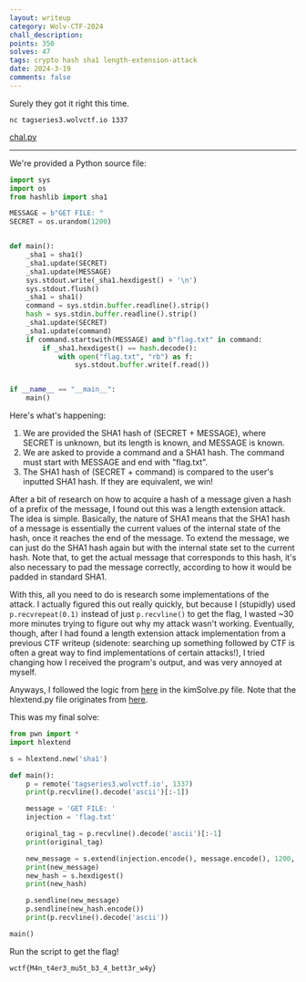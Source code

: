 ```yaml
---
layout: writeup
category: Wolv-CTF-2024
chall_description:
points: 350
solves: 47
tags: crypto hash sha1 length-extension-attack
date: 2024-3-19
comments: false
---
```


Surely they got it right this time.  

`nc tagseries3.wolvctf.io 1337`  

[chal.py](https://github.com/Nightxade/ctf-writeups/blob/master/assets/CTFs/Wolv-CTF-2024/crypto/tag-series-3/chal.py) 

---

We're provided a Python source file:  

```py
import sys
import os
from hashlib import sha1

MESSAGE = b"GET FILE: "
SECRET = os.urandom(1200)


def main():
    _sha1 = sha1()
    _sha1.update(SECRET)
    _sha1.update(MESSAGE)
    sys.stdout.write(_sha1.hexdigest() + '\n')
    sys.stdout.flush()
    _sha1 = sha1()
    command = sys.stdin.buffer.readline().strip()
    hash = sys.stdin.buffer.readline().strip()
    _sha1.update(SECRET)
    _sha1.update(command)
    if command.startswith(MESSAGE) and b"flag.txt" in command:
        if _sha1.hexdigest() == hash.decode():
            with open("flag.txt", "rb") as f:
                sys.stdout.buffer.write(f.read())


if __name__ == "__main__":
    main()

```

Here's what's happening:  

1. We are provided the SHA1 hash of (SECRET + MESSAGE), where SECRET is unknown, but its length is known, and MESSAGE is known.  
2. We are asked to provide a command and a SHA1 hash. The command must start with MESSAGE and end with "flag.txt".  
3. The SHA1 hash of (SECRET + command) is compared to the user's inputted SHA1 hash. If they are equivalent, we win!  

After a bit of research on how to acquire a hash of a message given a hash of a prefix of the message, I found out this was a length extension attack. The idea is simple. Basically, the nature of SHA1 means that the SHA1 hash of a message is essentially the current values of the internal state of the hash, once it reaches the end of the message. To extend the message, we can just do the SHA1 hash again but with the internal state set to the current hash. Note that, to get the actual message that corresponds to this hash, it's also necessary to pad the message correctly, according to how it would be padded in standard SHA1.  

With this, all you need to do is research some implementations of the attack. I actually figured this out really quickly, but because I (stupidly) used `p.recvrepeat(0.1)` instead of just `p.recvline()` to get the flag, I wasted ~30 more minutes trying to figure out why my attack wasn't working. Eventually, though, after I had found a length extension attack implementation from a previous CTF writeup (sidenote: searching up something followed by CTF is often a great way to find implementations of certain attacks!), I tried changing how I received the program's output, and was very annoyed at myself.  

Anyways, I followed the logic from [here](https://github.com/AdityaVallabh/ctf-write-ups/blob/master/34C3%20-%20JuniorsCTF/kim/kimSolve.py) in the kimSolve.py file. Note that the hlextend.py file originates from [here](https://github.com/stephenbradshaw/hlextend).  

This was my final solve:  

```py
from pwn import *
import hlextend

s = hlextend.new('sha1')

def main():
    p = remote('tagseries3.wolvctf.io', 1337)
    print(p.recvline().decode('ascii')[:-1])

    message = 'GET FILE: '
    injection = 'flag.txt'

    original_tag = p.recvline().decode('ascii')[:-1]
    print(original_tag)

    new_message = s.extend(injection.encode(), message.encode(), 1200, original_tag)
    print(new_message)
    new_hash = s.hexdigest()
    print(new_hash)

    p.sendline(new_message)
    p.sendline(new_hash.encode())
    print(p.recvline().decode('ascii'))

main()
```

Run the script to get the flag!  

    wctf{M4n_t4er3_mu5t_b3_4_bett3r_w4y}
